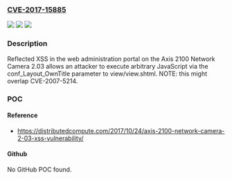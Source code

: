 ### [CVE-2017-15885](https://cve.mitre.org/cgi-bin/cvename.cgi?name=CVE-2017-15885)
![](https://img.shields.io/static/v1?label=Product&message=n%2Fa&color=blue)
![](https://img.shields.io/static/v1?label=Version&message=n%2Fa&color=blue)
![](https://img.shields.io/static/v1?label=Vulnerability&message=n%2Fa&color=brighgreen)

### Description

Reflected XSS in the web administration portal on the Axis 2100 Network Camera 2.03 allows an attacker to execute arbitrary JavaScript via the conf_Layout_OwnTitle parameter to view/view.shtml. NOTE: this might overlap CVE-2007-5214.

### POC

#### Reference
- https://distributedcompute.com/2017/10/24/axis-2100-network-camera-2-03-xss-vulnerability/

#### Github
No GitHub POC found.

